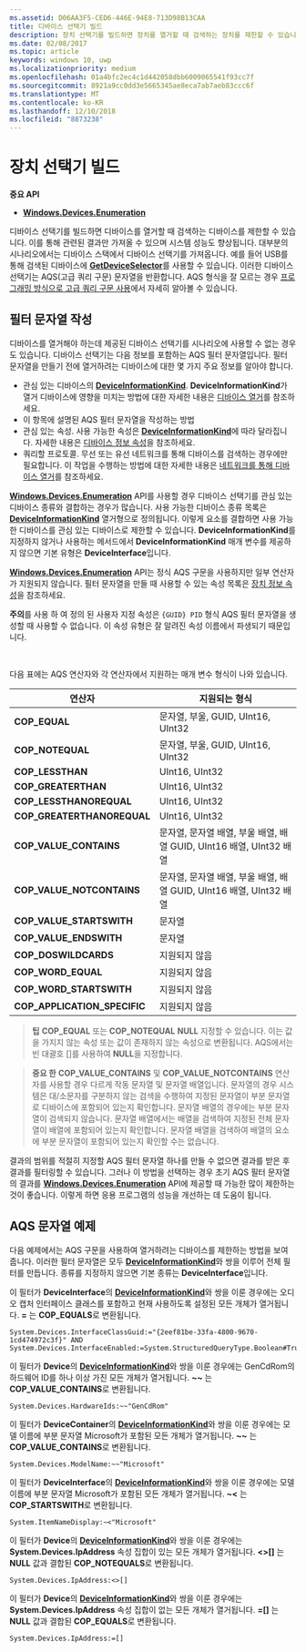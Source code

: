 ```yaml
---
ms.assetid: D06AA3F5-CED6-446E-94E8-713D98B13CAA
title: 디바이스 선택기 빌드
description: 장치 선택기를 빌드하면 장치를 열거할 때 검색하는 장치를 제한할 수 있습니다.
ms.date: 02/08/2017
ms.topic: article
keywords: windows 10, uwp
ms.localizationpriority: medium
ms.openlocfilehash: 01a4bfc2ec4c1d442058dbb6009065541f93cc7f
ms.sourcegitcommit: 8921a9cc0dd3e5665345ae8eca7ab7aeb83ccc6f
ms.translationtype: MT
ms.contentlocale: ko-KR
ms.lasthandoff: 12/10/2018
ms.locfileid: "8873238"
---
```

# <a name="build-a-device-selector"></a>장치 선택기 빌드



**중요 API**

- [**Windows.Devices.Enumeration**](https://docs.microsoft.com/en-us/uwp/api/Windows.Devices.Enumeration)

디바이스 선택기를 빌드하면 디바이스를 열거할 때 검색하는 디바이스를 제한할 수 있습니다. 이를 통해 관련된 결과만 가져올 수 있으며 시스템 성능도 향상됩니다. 대부분의 시나리오에서는 디바이스 스택에서 디바이스 선택기를 가져옵니다. 예를 들어 USB를 통해 검색된 디바이스에 [**GetDeviceSelector**](https://msdn.microsoft.com/library/windows/apps/Dn264015)를 사용할 수 있습니다. 이러한 디바이스 선택기는 AQS(고급 쿼리 구문) 문자열을 반환합니다. AQS 형식을 잘 모르는 경우 [프로그래밍 방식으로 고급 쿼리 구문 사용](https://msdn.microsoft.com/library/windows/desktop/Bb266512)에서 자세히 알아볼 수 있습니다.

## <a name="building-the-filter-string"></a>필터 문자열 작성

디바이스를 열거해야 하는데 제공된 디바이스 선택기를 시나리오에 사용할 수 없는 경우도 있습니다. 디바이스 선택기는 다음 정보를 포함하는 AQS 필터 문자열입니다. 필터 문자열을 만들기 전에 열거하려는 디바이스에 대한 몇 가지 주요 정보를 알아야 합니다.

-   관심 있는 디바이스의 [**DeviceInformationKind**](https://msdn.microsoft.com/library/windows/apps/Dn948991). **DeviceInformationKind**가 열거 디바이스에 영향을 미치는 방법에 대한 자세한 내용은 [디바이스 열거](enumerate-devices.md)를 참조하세요.
-   이 항목에 설명된 AQS 필터 문자열을 작성하는 방법
-   관심 있는 속성. 사용 가능한 속성은 [**DeviceInformationKind**](https://msdn.microsoft.com/library/windows/apps/Dn948991)에 따라 달라집니다. 자세한 내용은 [디바이스 정보 속성](device-information-properties.md)을 참조하세요.
-   쿼리할 프로토콜. 무선 또는 유선 네트워크를 통해 디바이스를 검색하는 경우에만 필요합니다. 이 작업을 수행하는 방법에 대한 자세한 내용은 [네트워크를 통해 디바이스 열거](enumerate-devices-over-a-network.md)를 참조하세요.

[**Windows.Devices.Enumeration**](https://msdn.microsoft.com/library/windows/apps/BR225459) API를 사용할 경우 디바이스 선택기를 관심 있는 디바이스 종류와 결합하는 경우가 많습니다. 사용 가능한 디바이스 종류 목록은 [**DeviceInformationKind**](https://msdn.microsoft.com/library/windows/apps/Dn948991) 열거형으로 정의됩니다. 이렇게 요소를 결합하면 사용 가능한 디바이스를 관심 있는 디바이스로 제한할 수 있습니다. **DeviceInformationKind**를 지정하지 않거나 사용하는 메서드에서 **DeviceInformationKind** 매개 변수를 제공하지 않으면 기본 유형은 **DeviceInterface**입니다.

[**Windows.Devices.Enumeration**](https://msdn.microsoft.com/library/windows/apps/BR225459) API는 정식 AQS 구문을 사용하지만 일부 연산자가 지원되지 않습니다. 필터 문자열을 만들 때 사용할 수 있는 속성 목록은 [장치 정보 속성](device-information-properties.md)을 참조하세요.

**주의**를 사용 하 여 정의 된 사용자 지정 속성은 `{GUID} PID` 형식 AQS 필터 문자열을 생성할 때 사용할 수 없습니다. 이 속성 유형은 잘 알려진 속성 이름에서 파생되기 때문입니다.

 

다음 표에는 AQS 연산자와 각 연산자에서 지원하는 매개 변수 형식이 나와 있습니다.

| 연산자                       | 지원되는 형식                                                             |
|--------------------------------|-----------------------------------------------------------------------------|
| **COP\_EQUAL**                 | 문자열, 부울, GUID, UInt16, UInt32                                       |
| **COP\_NOTEQUAL**              | 문자열, 부울, GUID, UInt16, UInt32                                       |
| **COP\_LESSTHAN**              | UInt16, UInt32                                                              |
| **COP\_GREATERTHAN**           | UInt16, UInt32                                                              |
| **COP\_LESSTHANOREQUAL**       | UInt16, UInt32                                                              |
| **COP\_GREATERTHANOREQUAL**    | UInt16, UInt32                                                              |
| **COP\_VALUE\_CONTAINS**       | 문자열, 문자열 배열, 부울 배열, 배열 GUID, UInt16 배열, UInt32 배열 |
| **COP\_VALUE\_NOTCONTAINS**    | 문자열, 문자열 배열, 부울 배열, 배열 GUID, UInt16 배열, UInt32 배열 |
| **COP\_VALUE\_STARTSWITH**     | 문자열                                                                      |
| **COP\_VALUE\_ENDSWITH**       | 문자열                                                                      |
| **COP\_DOSWILDCARDS**          | 지원되지 않음                                                               |
| **COP\_WORD\_EQUAL**           | 지원되지 않음                                                               |
| **COP\_WORD\_STARTSWITH**      | 지원되지 않음                                                               |
| **COP\_APPLICATION\_SPECIFIC** | 지원되지 않음                                                               |


> **팁** **COP\_EQUAL** 또는 **COP\_NOTEQUAL** **NULL** 지정할 수 있습니다. 이는 값을 가지지 않는 속성 또는 값이 존재하지 않는 속성으로 변환됩니다. AQS에서는 빈 대괄호 \[\]를 사용하여 **NULL**을 지정합니다.

> **중요 한** **COP\_VALUE\_CONTAINS** 및 **COP\_VALUE\_NOTCONTAINS** 연산자를 사용할 경우 다르게 작동 문자열 및 문자열 배열입니다. 문자열의 경우 시스템은 대/소문자를 구분하지 않는 검색을 수행하여 지정된 문자열이 부분 문자열로 디바이스에 포함되어 있는지 확인합니다. 문자열 배열의 경우에는 부분 문자열이 검색되지 않습니다. 문자열 배열에서는 배열을 검색하여 지정된 전체 문자열이 배열에 포함되어 있는지 확인합니다. 문자열 배열을 검색하여 배열의 요소에 부분 문자열이 포함되어 있는지 확인할 수는 없습니다.

결과의 범위를 적절히 지정할 AQS 필터 문자열 하나를 만들 수 없으면 결과를 받은 후 결과를 필터링할 수 있습니다. 그러나 이 방법을 선택하는 경우 초기 AQS 필터 문자열의 결과를 [**Windows.Devices.Enumeration**](https://msdn.microsoft.com/library/windows/apps/BR225459) API에 제공할 때 가능한 많이 제한하는 것이 좋습니다. 이렇게 하면 응용 프로그램의 성능을 개선하는 데 도움이 됩니다.

## <a name="aqs-string-examples"></a>AQS 문자열 예제

다음 예제에서는 AQS 구문을 사용하여 열거하려는 디바이스를 제한하는 방법을 보여 줍니다. 이러한 필터 문자열은 모두 [**DeviceInformationKind**](https://msdn.microsoft.com/library/windows/apps/Dn948991)와 쌍을 이루어 전체 필터를 만듭니다. 종류를 지정하지 않으면 기본 종류는 **DeviceInterface**입니다.

이 필터가 **DeviceInterface**의 [**DeviceInformationKind**](https://msdn.microsoft.com/library/windows/apps/Dn948991)와 쌍을 이룬 경우에는 오디오 캡처 인터페이스 클래스를 포함하고 현재 사용하도록 설정된 모든 개체가 열거됩니다. **=** 는 **COP\_EQUALS**로 변환됩니다.

``` syntax
System.Devices.InterfaceClassGuid:="{2eef81be-33fa-4800-9670-1cd474972c3f}" AND
System.Devices.InterfaceEnabled:=System.StructuredQueryType.Boolean#True
```

이 필터가 **Device**의 [**DeviceInformationKind**](https://msdn.microsoft.com/library/windows/apps/Dn948991)와 쌍을 이룬 경우에는 GenCdRom의 하드웨어 ID를 하나 이상 가진 모든 개체가 열거됩니다. **~~** 는 **COP\_VALUE\_CONTAINS**로 변환됩니다.

``` syntax
System.Devices.HardwareIds:~~"GenCdRom"
```

이 필터가 **DeviceContainer**의 [**DeviceInformationKind**](https://msdn.microsoft.com/library/windows/apps/Dn948991)와 쌍을 이룬 경우에는 모델 이름에 부분 문자열 Microsoft가 포함된 모든 개체가 열거됩니다. **~~** 는 **COP\_VALUE\_CONTAINS**로 변환됩니다.

``` syntax
System.Devices.ModelName:~~"Microsoft"
```

이 필터가 **DeviceInterface**의 [**DeviceInformationKind**](https://msdn.microsoft.com/library/windows/apps/Dn948991)와 쌍을 이룬 경우에는 모델 이름에 부분 문자열 Microsoft가 포함된 모든 개체가 열거됩니다. **~&lt;** 는 **COP\_STARTSWITH**로 변환됩니다.

``` syntax
System.ItemNameDisplay:~<"Microsoft"
```

이 필터가 **Device**의 [**DeviceInformationKind**](https://msdn.microsoft.com/library/windows/apps/Dn948991)와 쌍을 이룬 경우에는 **System.Devices.IpAddress** 속성 집합이 있는 모든 개체가 열거됩니다. **&lt;&gt;\[\]** 는 **NULL** 값과 결합된 **COP\_NOTEQUALS**로 변환됩니다.

``` syntax
System.Devices.IpAddress:<>[]
```

이 필터가 **Device**의 [**DeviceInformationKind**](https://msdn.microsoft.com/library/windows/apps/Dn948991)와 쌍을 이룬 경우에는 **System.Devices.IpAddress** 속성 집합이 없는 모든 개체가 열거됩니다. **=\[\]** 는 **NULL** 값과 결합된 **COP\_EQUALS**로 변환됩니다.

``` syntax
System.Devices.IpAddress:=[]
```

 

 
